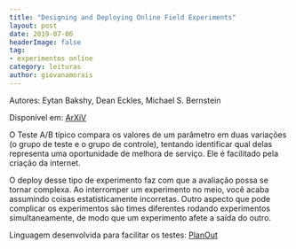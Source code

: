 ```yaml
---
title: "Designing and Deploying Online Field Experiments"
layout: post
date: 2019-07-06
headerImage: false
tag:
- experimentos online
category: leituras
author: giovanamorais
---
```


Autores: Eytan Bakshy, Dean Eckles, Michael S. Bernstein

Disponível em: [ArXiV](https://arxiv.org/pdf/1409.3174v1.pdf)


O Teste A/B típico compara os valores de um parâmetro em duas variações (o grupo de teste e o grupo
de controle), tentando identificar qual delas representa uma oportunidade de melhora de serviço.
Ele é facilitado pela criação da internet.

O deploy desse tipo de experimento faz com que a avaliação possa se tornar complexa. Ao interromper
um experimento no meio, você acaba assumindo coisas estatisticamente incorretas.
Outro aspecto que pode complicar os experimentos são times diferentes rodando experimentos
simultaneamente, de modo que um experimento afete a saída do outro.

Linguagem desenvolvida para facilitar os testes: [PlanOut](https://facebook.github.io/planout/)

